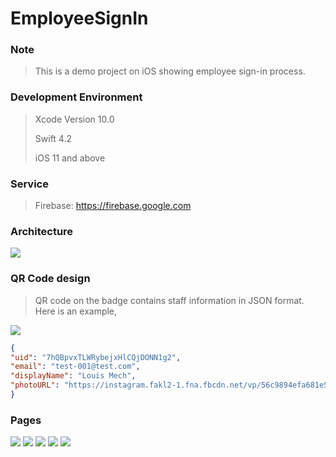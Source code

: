 # EmployeeSignIn

### Note
> This is a demo project on iOS showing employee sign-in process.

### Development Environment
> Xcode Version 10.0
>
> Swift 4.2
>
> iOS 11 and above

### Service
> Firebase: https://firebase.google.com

### Architecture
![](ReadmeSources/architecture.png)

### QR Code design
> QR code on the badge contains staff information in JSON format. Here is an example,

![](ReadmeSources/staff-qr-code.png)
```json
{
"uid": "7hQBpvxTLWRybejxHlCQjDONN1g2",
"email": "test-001@test.com",
"displayName": "Louis Mech",
"photoURL": "https://instagram.fakl2-1.fna.fbcdn.net/vp/56c9894efa681e5d80c63ed4957fa57e/5C5F1459/t51.2885-19/s150x150/38618310_469980173466344_1830012322748301312_n.jpg"
}
```


### Pages
![](ReadmeSources/home.png)
![](ReadmeSources/staff-list-01.png)
![](ReadmeSources/staff-list-02.png)
![](ReadmeSources/staff-list-03.png)
![](ReadmeSources/confrimation.png)
